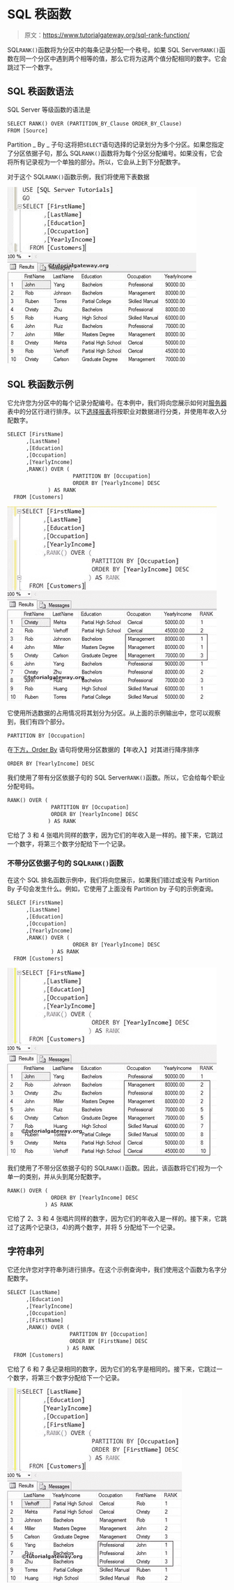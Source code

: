 # SQL 秩函数

> 原文：<https://www.tutorialgateway.org/sql-rank-function/>

SQL`RANK()`函数将为分区中的每条记录分配一个秩号。如果 SQL Server`RANK()`函数在同一个分区中遇到两个相等的值，那么它将为这两个值分配相同的数字。它会跳过下一个数字。

## SQL 秩函数语法

SQL Server 等级函数的语法是

```
SELECT RANK() OVER (PARTITION_BY_Clause ORDER_BY_Clause)
FROM [Source]
```

Partition _ By _ 子句:这将把`SELECT`语句选择的记录划分为多个分区。如果您指定了分区依据子句，那么 SQL`RANK()`函数将为每个分区分配编号。如果没有，它会将所有记录视为一个单独的部分。所以，它会从上到下分配数字。

对于这个 SQL`RANK()`函数示例，我们将使用下表数据

![SQL RANK FUNCTION](img/efa1e892568b799b029cea5cac1d4926.png)

## SQL 秩函数示例

它允许您为分区中的每个记录分配编号。在本例中，我们将向您展示如何对[服务器](https://www.tutorialgateway.org/sql/)表中的分区行进行排序。以下[选择报表](https://www.tutorialgateway.org/sql-select-statement/)将按职业对数据进行分类，并使用年收入分配数字。

```
SELECT [FirstName]
      ,[LastName]
      ,[Education]
      ,[Occupation]
      ,[YearlyIncome]
      ,RANK() OVER (
                     PARTITION BY [Occupation] 
                     ORDER BY [YearlyIncome] DESC
             ) AS RANK
  FROM [Customers]
```

![SQL RANK FUNCTION 1](img/0ef925bc0821aab842b5313ec8945985.png)

它使用所选数据的占用情况将其划分为分区。从上面的示例输出中，您可以观察到，我们有四个部分。

```
PARTITION BY [Occupation]
```

在[下方，Order By](https://www.tutorialgateway.org/sql-order-by-clause/) 语句将使用分区数据的【年收入】对其进行降序排序

```
ORDER BY [YearlyIncome] DESC
```

我们使用了带有分区依据子句的 SQL Server`RANK()`函数。所以，它会给每个职业分配号码。

```
RANK() OVER (
              PARTITION BY [Occupation] 
              ORDER BY [YearlyIncome] DESC
             ) AS RANK
```

它给了 3 和 4 张唱片同样的数字，因为它们的年收入是一样的。接下来，它跳过一个数字，将第三个数字分配给下一个记录。

### 不带分区依据子句的 SQL`RANK()`函数

在这个 SQL 排名函数示例中，我们将向您展示，如果我们错过或没有 Partition By 子句会发生什么。例如，它使用了上面没有 Partition by 子句的示例查询。

```
SELECT [FirstName]
      ,[LastName]
      ,[Education]
      ,[Occupation]
      ,[YearlyIncome]
      ,RANK() OVER (
                     ORDER BY [YearlyIncome] DESC
              ) AS RANK
  FROM [Customers]
```

![SQL RANK FUNCTION 2](img/6b125bd68b0393e2c9059fdaf790029b.png)

我们使用了不带分区依据子句的 SQL`RANK()`函数。因此，该函数将它们视为一个单一的类别，并从头到尾分配数字。

```
RANK() OVER (
              ORDER BY [YearlyIncome] DESC
            ) AS RANK
```

它给了 2、3 和 4 张唱片同样的数字，因为它们的年收入是一样的。接下来，它跳过了这两个记录(3，4)的两个数字，并将 5 分配给下一个记录。

## 字符串列

它还允许您对字符串列进行排序。在这个示例查询中，我们使用这个函数为名字分配数字。

```
SELECT [LastName]
      ,[Education]
      ,[YearlyIncome]
      ,[Occupation]
      ,[FirstName]
      ,RANK() OVER (
                    PARTITION BY [Occupation] 
                    ORDER BY [FirstName] DESC
                   ) AS RANK
  FROM [Customers]
```

它给了 6 和 7 条记录相同的数字，因为它们的名字是相同的。接下来，它跳过一个数字，将第三个数字分配给下一个记录。

![SQL RANK FUNCTION 3](img/43e5a436383f89926873cdd5ee3f7363.png)